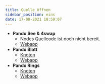 ```yaml
---
title: Quelle öffnen
sidebar_position: eins
date: 17-08-2021 18:59:07
---
```


- **Pando See & 4swap**
  - Nodes Quellcode ist noch nicht bereit.
  - [Webapp](https://github.com/fox-one/4swap-web)
- **Pando Blatt**
  - [Knoten](https://github.com/fox-one/pando)
  - [Webapp](https://github.com/fox-one/pando-leaf-web)
- **Pando Rings**
  - [Knoten](https://github.com/fox-one/compound)
  - [Webapp](https://github.com/fox-one/pando-rings-web)